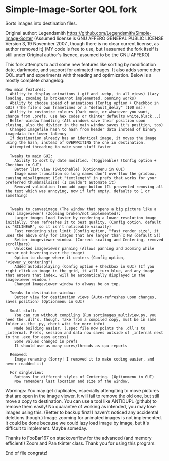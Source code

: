# Simple-Image-Sorter QOL fork

Sorts images into destination files.

Original author: Legendsmith https://github.com/Legendsmith/Simple-Image-Sorter 
(Assumed license is GNU AFFERO GENERAL PUBLIC LICENSE Version 3, 19 November 2007., though there is no clear current license, as author removed it) (MY code is free to use, but I assumed the fork itself is still under Original author's lisence, assumed to be the GNU AFFERO)

This fork attempts to add some new features like sorting by modification date, darkmode, and support for animated images. It also adds some other QOL stuff and experiments with threading and optimization.
Below is a mostly complete changelog:

    New main features:
      Ability to display animations (.gif and .webp, in all views) (Lazy loading, zooming is broken/not implemented, panning works)
      Ability to choose speed of animations (Config option + Checkbox in GUI) (The file's own frametimes or a "default_delay" (100 ms))
      Ability to customize colours (Dark mode, or whatever you want, change from .prefs, use hex codes or tkinter defaults white,black...)
      Better window handling (All windows save their position upon closing, also the divider in the main window saves it's position, too)
      Changed Imagefile hash to hash from header data instead of binary imagedata for lower latency
      If destination already has an identical image, it moves the image using the hash, instead of OVERWRITING the one in destination.
      Attempted threading to make some stuff faster
      
      Tweaks to main GUI:
        Ability to sort by date modified. (Toggleable) (Config option + Checkbox in GUI)
        Better list view (Switchable) (Optionmenu in GUI)
        Image name truncation so long names don't overflow the gridbox, causing misalignment (Set "textlength" in prefs that works for your preferred thumbnailsize) (I couldn't automate it)
        Removed validation from add page button (It prevented removing all the text which was annoying, now if left empty, defaults to 1 or something)
        
        
      Tweaks to canvasimage (The window that opens a big picture like a real imageviewer) (Zooming broken/not implemented):
        Larger images load faster by rendering a lower resolution image initially, then refreshes it to best quality. (Config option, default is "BILINEAR", so it isn't noticeable visually)
        Fast rendering size limit (Config option, "fast_render_size", it uses the above only for images that are larger than x MB (default 5))
        Better imageviewer window. (Correct scaling and Centering, removed scrollbars)
        Unlocked imageviewer panning (Allows panning and zooming while cursor not hovering over the image)
        Option to change where it centers (Config option, "viewer_y_centering")
        Added autodisplaying (Config option + Checkbox in GUI) (If you right click an image in the grid, it will turn blue, and any image that enters that index, will be automatically displayed in the imageviewer window.)
        Changed Imageviewer window to always be on top.
        
      Tweaks to destination window:
        Better view for destination views (Auto-refreshes upon changes, saves position) (Optionmenu in GUI)

      Small stuff:
        You can run without compiling (Run sortimages_multiview.py, you need the .dll's, though. Take from a compiled copy, must be in same folder as the .py, check wiki for more info)
        Made building easier. (.spec file now points the .dll's to _internal. Prefs, session and data now saves outside of _internal next to the .exe for easy access)
        Some values changed in prefs
        It should use as many cores/threads as cpu reports

      Removed:
        Image renaming (Sorry! I removed it to make coding easier, and never readded it)

      For singleview:
        Buttons for different styles of Centering. (Optionmenu in GUI)
        Now remembers last location and size of the window.

Warnings:
  You may get duplicates, especially attempting to move pictures that are open in the image viewer. It will fail to remove the old one, but still move a copy to destination. You can use a tool like ANTIDUPL (github) to     remove them easily!
  No quarantee of working as intended, you may lose images using this. (Better to backup first! I haven't noticed any accidental deletions though.)
  Image zooming for animated images is not implemented. It could be done because we could lazy load image by image, but it's difficult to implement. Maybe someday.

Thanks to FooBar167 on stackoverflow for the advanced (and memory efficient!) Zoom and Pan tkinter class. Thank you for using this program.

End of file congratz!
